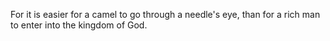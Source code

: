 For it is easier for a camel to go through a needle's eye, than for a rich man to enter into the kingdom of God.
